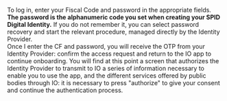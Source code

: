 To log in, enter your Fiscal Code and password in the appropriate fields.  
**The password is the alphanumeric code you set when creating your SPID Digital Identity.** If you do not remember it, you can select password recovery and start the relevant procedure, managed directly by the Identity Provider.  
Once I enter the CF and password, you will receive the OTP from your Identity Provider: confirm the access request and return to the IO app to continue onboarding. You will find at this point a screen that authorizes the Identity Provider to transmit to IO a series of information necessary to enable you to use the app, and the different services offered by public bodies through IO: it is necessary to press "authorize" to give your consent and continue the authentication process.
